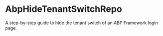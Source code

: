 # AbpHideTenantSwitchRepo
A step-by-step guide to hide the tenant switch of an ABP Framework login page.
